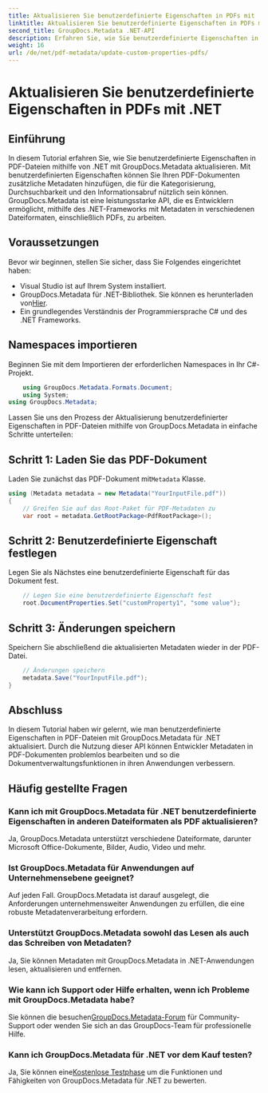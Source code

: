 ```yaml
---
title: Aktualisieren Sie benutzerdefinierte Eigenschaften in PDFs mit .NET
linktitle: Aktualisieren Sie benutzerdefinierte Eigenschaften in PDFs mit .NET
second_title: GroupDocs.Metadata .NET-API
description: Erfahren Sie, wie Sie benutzerdefinierte Eigenschaften in PDF-Dateien mit .NET und GroupDocs.Metadata aktualisieren. Einfache Schritte zur effizienten Bearbeitung von PDF-Metadaten.
weight: 16
url: /de/net/pdf-metadata/update-custom-properties-pdfs/
---
```


# Aktualisieren Sie benutzerdefinierte Eigenschaften in PDFs mit .NET

## Einführung
In diesem Tutorial erfahren Sie, wie Sie benutzerdefinierte Eigenschaften in PDF-Dateien mithilfe von .NET mit GroupDocs.Metadata aktualisieren. Mit benutzerdefinierten Eigenschaften können Sie Ihren PDF-Dokumenten zusätzliche Metadaten hinzufügen, die für die Kategorisierung, Durchsuchbarkeit und den Informationsabruf nützlich sein können. GroupDocs.Metadata ist eine leistungsstarke API, die es Entwicklern ermöglicht, mithilfe des .NET-Frameworks mit Metadaten in verschiedenen Dateiformaten, einschließlich PDFs, zu arbeiten.
## Voraussetzungen
Bevor wir beginnen, stellen Sie sicher, dass Sie Folgendes eingerichtet haben:
- Visual Studio ist auf Ihrem System installiert.
-  GroupDocs.Metadata für .NET-Bibliothek. Sie können es herunterladen von[Hier](https://releases.groupdocs.com/metadata/net/).
- Ein grundlegendes Verständnis der Programmiersprache C# und des .NET Frameworks.

## Namespaces importieren
Beginnen Sie mit dem Importieren der erforderlichen Namespaces in Ihr C#-Projekt.
```csharp
    using GroupDocs.Metadata.Formats.Document;
    using System;
using GroupDocs.Metadata;
```

Lassen Sie uns den Prozess der Aktualisierung benutzerdefinierter Eigenschaften in PDF-Dateien mithilfe von GroupDocs.Metadata in einfache Schritte unterteilen:
## Schritt 1: Laden Sie das PDF-Dokument
 Laden Sie zunächst das PDF-Dokument mit`Metadata` Klasse.
```csharp
using (Metadata metadata = new Metadata("YourInputFile.pdf"))
{
    // Greifen Sie auf das Root-Paket für PDF-Metadaten zu
    var root = metadata.GetRootPackage<PdfRootPackage>();
```
## Schritt 2: Benutzerdefinierte Eigenschaft festlegen
Legen Sie als Nächstes eine benutzerdefinierte Eigenschaft für das Dokument fest.
```csharp
    // Legen Sie eine benutzerdefinierte Eigenschaft fest
    root.DocumentProperties.Set("customProperty1", "some value");
```
## Schritt 3: Änderungen speichern
Speichern Sie abschließend die aktualisierten Metadaten wieder in der PDF-Datei.
```csharp
    // Änderungen speichern
    metadata.Save("YourInputFile.pdf");
}
```

## Abschluss
In diesem Tutorial haben wir gelernt, wie man benutzerdefinierte Eigenschaften in PDF-Dateien mit GroupDocs.Metadata für .NET aktualisiert. Durch die Nutzung dieser API können Entwickler Metadaten in PDF-Dokumenten problemlos bearbeiten und so die Dokumentverwaltungsfunktionen in ihren Anwendungen verbessern.

## Häufig gestellte Fragen
### Kann ich mit GroupDocs.Metadata für .NET benutzerdefinierte Eigenschaften in anderen Dateiformaten als PDF aktualisieren?
Ja, GroupDocs.Metadata unterstützt verschiedene Dateiformate, darunter Microsoft Office-Dokumente, Bilder, Audio, Video und mehr.
### Ist GroupDocs.Metadata für Anwendungen auf Unternehmensebene geeignet?
Auf jeden Fall. GroupDocs.Metadata ist darauf ausgelegt, die Anforderungen unternehmensweiter Anwendungen zu erfüllen, die eine robuste Metadatenverarbeitung erfordern.
### Unterstützt GroupDocs.Metadata sowohl das Lesen als auch das Schreiben von Metadaten?
Ja, Sie können Metadaten mit GroupDocs.Metadata in .NET-Anwendungen lesen, aktualisieren und entfernen.
### Wie kann ich Support oder Hilfe erhalten, wenn ich Probleme mit GroupDocs.Metadata habe?
 Sie können die besuchen[GroupDocs.Metadata-Forum](https://forum.groupdocs.com/c/metadata/14) für Community-Support oder wenden Sie sich an das GroupDocs-Team für professionelle Hilfe.
### Kann ich GroupDocs.Metadata für .NET vor dem Kauf testen?
 Ja, Sie können eine[Kostenlose Testphase](https://releases.groupdocs.com/) um die Funktionen und Fähigkeiten von GroupDocs.Metadata für .NET zu bewerten.